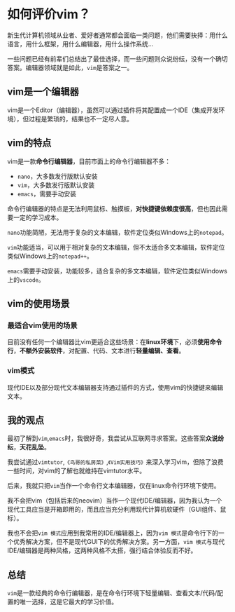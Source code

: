 # 如何评价vim？

新生代计算机领域从业者、爱好者通常都会面临一类问题，他们需要抉择：用什么语言，用什么框架，用什么编辑器，用什么操作系统...

一些问题已经有前辈们总结出了最佳选择，而一些问题则众说纷纭，没有一个确切答案。编辑器领域就是如此，`vim`是答案之一。

## vim是一个编辑器

vim是一个Editor（编辑器），虽然可以通过插件将其配置成一个IDE（集成开发环境），但过程是繁琐的，结果也不一定尽人意。

## vim的特点

vim是一款**命令行编辑器**，目前市面上的命令行编辑器不多：

- `nano`，大多数发行版默认安装
- `vim`，大多数发行版默认安装
- `emacs`，需要手动安装

命令行编辑器的特点是无法利用鼠标、触摸板，**对快捷键依赖度很高**，但也因此需要一定的学习成本。

`nano`功能简陋，无法用于复杂的文本编辑，软件定位类似Windows上的`notepad`。

`vim`功能适当，可以用于相对复杂的文本编辑，但不太适合多文本编辑，软件定位类似Windows上的`notepad++`。

`emacs`需要手动安装，功能较多，适合复杂的多文本编辑，软件定位类似Windows上的`vscode`。

## vim的使用场景

### 最适合vim使用的场景

目前没有任何一个编辑器比vim更适合这些场景：在**linux环境**下，必须**使用命令行**，**不额外安装软件**，对配置、代码、文本进行**轻量编辑、查看**。

### vim模式

现代IDE以及部分现代文本编辑器支持通过插件的方式，使用vim的快捷键来编辑文本。

## 我的观点

最初了解到`vim`,`emacs`时，我很好奇，我尝试从互联网寻求答案。这些答案**众说纷纭**，**天花乱坠**。

我尝试通过`vimtutor`,`《鸟哥的私房菜》`,`《Vim实用技巧》`来深入学习vim，但除了浪费一些时间，对vim的了解也就维持在vimtutor水平。

后来，我就只把`vim`当作一个命令行文本编辑器，仅在linux命令行环境下使用。

我不会把vim（包括后来的neovim）当作一个现代IDE/编辑器，因为我认为一个现代工具应当是开箱即用的，而且应当充分利用现代计算机软硬件（GUI组件、鼠标）。

我也不会把`vim 模式`应用到我常用的IDE/编辑器上，因为`vim 模式`是命令行下的一个优秀解决方案，但不是现代GUI下的优秀解决方案。另一方面，`vim 模式`与现代IDE/编辑器是两种风格，这两种风格不太搭，强行结合体验反而不好。

## 总结

`vim`是一款经典的命令行编辑器，是在命令行环境下轻量编辑、查看文本/代码/配置的唯一选择，这是它最大的学习价值。
